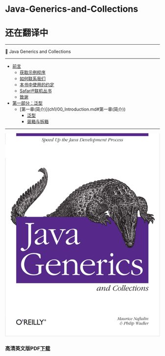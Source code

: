# Java-Generics-and-Collections

# 还在翻译中

---

:book: Java Generics and Collections

---

* [前言](Preface.md)
  * [获取示例程序](Preface.md#获取示例程序)
  * [如何联系我们](Preface.md#如何联系我们)
  * [本书中使用的约定](Preface.md#本书中使用的约定)
  * [Safari®联机丛书](Preface.md#Safari®联机丛书)
  * [致谢](Preface.md#致谢)
* [第一部分：泛型](ch1/00_Introduction.md)
  * \[第一章\(简介\)\]\(ch1/00\_Introduction.md\#第一章\(简介\)\)
    * [泛型](ch1/01_Generics.md#泛型) 
    * [装箱与拆箱](ch1/02_Boxing_and_Unboxing.md#装箱与拆箱)

---

![Java Generics and Collections](book.jpg)

### 高清英文版PDF[下载](https://github.com/maskleo/Java-Generics-and-Collections/files/1634266/Java.pdf)



